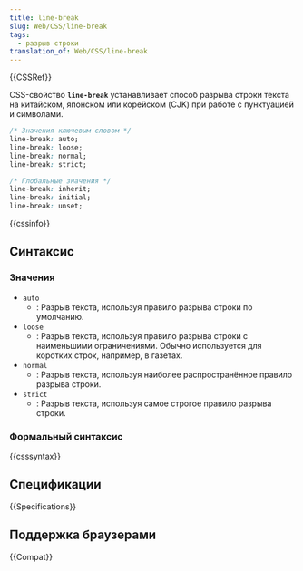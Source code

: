 ```yaml
---
title: line-break
slug: Web/CSS/line-break
tags:
  - разрыв строки
translation_of: Web/CSS/line-break
---
```

{{CSSRef}}

CSS-свойство **`line-break`** устанавливает способ разрыва строки текста на китайском, японском или корейском (CJK) при работе с пунктуацией и символами.

```css
/* Значения ключевым словом */
line-break: auto;
line-break: loose;
line-break: normal;
line-break: strict;

/* Глобальные значения */
line-break: inherit;
line-break: initial;
line-break: unset;
```

{{cssinfo}}

## Синтаксис

### Значения

- `auto`
  - : Разрыв текста, используя правило разрыва строки по умолчанию.
- `loose`
  - : Разрыв текста, используя правило разрыва строки с наименьшими ограничениями. Обычно используется для коротких строк, например, в газетах.
- `normal`
  - : Разрыв текста, используя наиболее распространённое правило разрыва строки.
- `strict`
  - : Разрыв текста, используя самое строгое правило разрыва строки.

### Формальный синтаксис

{{csssyntax}}

## Спецификации

{{Specifications}}

## Поддержка браузерами

{{Compat}}
